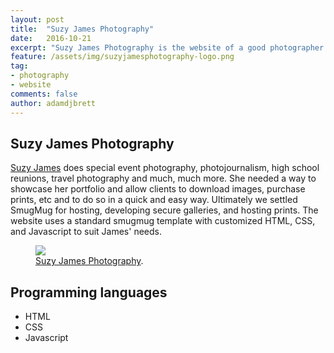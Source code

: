 ```yaml
---
layout: post
title:  "Suzy James Photography"
date:   2016-10-21
excerpt: "Suzy James Photography is the website of a good photographer and friend who is based in southeast Texas."
feature: /assets/img/suzyjamesphotography-logo.png
tag:
- photography
- website
comments: false
author: adamdjbrett
---
```


## Suzy James Photography
[Suzy James](http://www.suzyjamesphotography.com/) does special event photography, photojournalism, high school reunions, travel photography and much, much more. She needed a way to showcase her portfolio and allow clients to download images, purchase prints, etc and to do so in a quick and easy way. Ultimately we settled SmugMug for hosting, developing secure galleries, and hosting prints. The website uses a standard smugmug template with customized HTML, CSS, and Javascript to suit James' needs.

<figure>
	<a href="http://www.suzyjamesphotography.com/"><img src="/assets/img/suzyjamesphotography.jpg"></a>
	<figcaption><a href="http://www.suzyjamesphotography.com/" title="Suzy James Photography">Suzy James Photography</a>.</figcaption>
</figure>

## Programming languages
* HTML
* CSS
* Javascript
